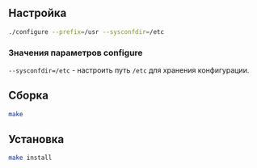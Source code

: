 <package-info :package="package" showsbu2></package-info>

<script>
		new Vue({
		el: '#main',
		data: { package: {} },
		mounted: function () {
				this.getPackage('less');
		},
		methods: {
			getPackage: function(name) {
					getPackage(name)
					.then(response => this.package = response);
			},
		}
  })
</script>

## Настройка

```bash
./configure --prefix=/usr --sysconfdir=/etc
```

### Значения параметров configure
`--sysconfdir=/etc` - настроить путь `/etc` для хранения конфигурации.

## Сборка

```bash
make
```

## Установка

```bash
make install
```
